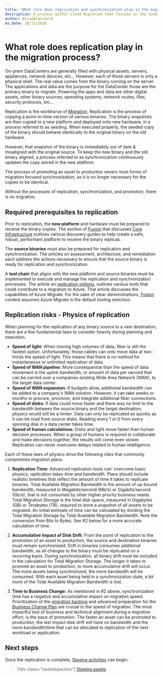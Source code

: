 ```yaml
---
title: "What role does replication and synchronization play in the migration process?"
description: A process within Cloud Migration that focuses on the tasks of migrating workloads to the cloud
author: BrianBlanchard
ms.date: 10/11/2018
---
```


# What role does replication play in the migration process?

On-prem DataCenters are generally filled with physical assets; servers, appliances, network devices, etc... However, each of those servers is only a physical shell. The real value comes from the binary running on the server. The applications and data are the purpose for the DataCenter those are the primary binary to migrate. Powering the apps and data are other digital assets, other binary sources; operating systems, network routes, files, security protocols, etc...

Replication is the workhorse of [Migration](overview.md). Replication is the process of copying a point-in-time version of various binaries. The binary snapshots are then copied to a new platform and deployed onto new hardware, in a process referred to as seeding. When executed properly, the seeded copy of the binary should behave identically to the original binary on the old hardware. 

However, that snapshot of the binary is immediately out of date & misaligned with the original source. To keep the new binary and the old binary aligned, a process referred to as synchronization continuously updates the copy stored in the new platform.

The process of promoting an asset to production severs most forms of migration focused synchronization, as it is no longer necessary for the copies to be identical.

Without the processes of replication, synchronization, and promotion, there is no migration.

## Required prerequisites to replication

Prior to replication, the **new platform** and hardware must be prepared to receive the binary copies. The section of [Fusion](../../overview.md) that discusses [Core Infrastructure](../../infrastructure/overview.md) outlines various discovery guides to help create a safe, robust, performant platform to receive the binary replicas.

The **source binaries** must also be prepared for replication and synchronization. The articles on assessment, architecture, and remediation each address the actions necessary to ensure that the source binary is ready for replication and synchronization.

A **tool chain** that aligns with the new platform and source binaries must be implemented to execute and manage the replication and synchronization processes. The article on [replication options](replicate-options.md), outlines various tools that could contribute to a migration to Azure. That article discusses the capabilities of Azure Migrate. For the sake of clear demonstrations, [Fusion](../../overview.md) content assumes Azure Migrate is the default tooling selection.

## Replication risks - Physics of replication

When planning for the replication of any binary source to a new destination, there are a few fundamental laws to consider heavily during planning and execution.

* **Speed of light:** When moving high volumes of data, fiber is still the fastest option. Unfortunately, those cables can only move data at two-thirds the speed of light. This means that there is no method for instantaneous or unlimited replication of data.
* **Speed of WAN pipeline:** More consequential than the speed of data movement is the uplink bandwidth, or amount of data per second that can be carried over a companies existing Wide Area Network (WAN), to the target data center.
* **Speed of WAN expansion:** If budgets allow, additional bandwidth can be added to a company's WAN solution. However, it can take weeks or months to procure, provision, and integrate additional fiber connections.
* **Speed of disks:** If data could move faster and there was no limit to the bandwidth between the source binary and the target destination, physics would still be a limiter. Data can only be replicated as quickly as it can be read from source disks. Reading every 1 or 0 from every spinning disk in a data center takes time.
* **Speed of human calculations:** Disks and light move faster than human decision processes. When a group of humans is required to collaborate and make decisions together, the results will come even slower. Replication can never overcome delays related to human intelligence.

Each of these laws of physics drive the following risks that commonly compromise migration plans.

1) **Replication Time:** Advanced replication tools can' overcome basic physics, *replication takes time and bandwidth*. Plans should include realistic timelines that reflect the amount of time it takes to replicate binaries. Total Available Migration Bandwidth is the amount of up-bound bandwidth, measured in Megabits/second (Mb/s) or Gigabits/second (Gb/s), that is not consumed by other higher priority business needs. Total Migration Storage is the total disk space, measured in Gigabytes (GB) or Terabytes (TB), required to store a snapshot of all assets to be migrated. An initial estimate of time can be calculated by dividing the Total Migration Storage by Total Available Migration Bandwidth. Note the conversion from Bits to Bytes. See #2 below for a more accurate calculation of time.

2) **Accumulative Impact of Disk Drift:** From the point of replication to the promotion of an asset to production, the source and destination binaries must remain synchronized. Drift in binaries consumes additional bandwidth, as all changes to the binary must be replicated on a recurring basis. During synchronization, all binary drift must be included in the calculation for Total Migration Storage. The longer it takes to promote an asset to production, to more accumulative drift will occur. The more assets being synchronized, the more bandwidth will be consumed. With each asset being held in a synchronization state, a bit more of the Total Available Migration Bandwidth is lost.

3) **Time to Business Change:** As mentioned in #2 above, synchronization time has a negative and accumulative impact on migration speed. Prioritization of the [migration backlog](../plan/migration-backlog.md) and advanced preparation for the [Business Change Plan](business-change-plan.md) are crucial to the speed of migration. The most impactful test of business and technical alignment during a migration effort, is the pace of promotion. The faster an asset can be promoted to production, the last impact disk drift will have on bandwidth and the more bandwidth/time that can be allocated to replication of the next workload or application.

## Next steps

Once the replication is complete, [Staging activities](stage.md) can begin.

> [!div class="nextstepaction"]
> [Staging assets](stage.md)
